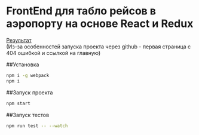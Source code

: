 FrontEnd для табло рейсов в аэропорту на основе React и Redux
=============================================================

[Результат](https://rawgit.com/ArtKuz/flights-scoreboard-front-react-redux-ideco/master/)  
(Из-за особенностей запуска проекта через github - первая страница с 404 ошибкой и ссылкой на главную)  

##Установка
```bash
npm i -g webpack
npm i
```

##Запуск проекта
```bash
npm start
```

##Запуск тестов
```bash
npm run test -- --watch
```